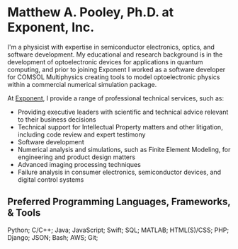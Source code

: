 # Matthew A. Pooley, Ph.D. at Exponent, Inc.
I'm a physicist with expertise in semiconductor electronics, optics, and software development. My educational and research background is in the development of optoelectronic devices for applications in quantum computing, and prior to joining Exponent I worked as a software developer for COMSOL Multiphysics creating tools to model optoelectronic physics within a commercial numerical simulation package.

At [Exponent](https://www.exponent.com/professionals/p/pooley-matthew/), I provide a range of professional technical services, such as:
* Providing executive leaders with scientific and technical advice relevant to their business decisions
* Technical support for Intellectual Property matters and other litigation, including code review and expert testimony
* Software development
* Numerical analysis and simulations, such as Finite Element Modeling, for engineering and product design matters
* Advanced imaging processing techniques
* Failure analysis in consumer electronics, semiconductor devices, and digital control systems

## Preferred Programming Languages, Frameworks, & Tools
Python; C/C++; Java; JavaScript; Swift; SQL; MATLAB; HTML(S)/CSS; PHP; Django; JSON; Bash; AWS; Git;

